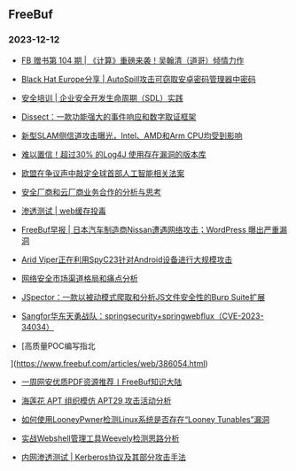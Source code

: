 ## FreeBuf 
### 2023-12-12

+ [FB 赠书第 104 期 | 《计算》重磅来袭！吴翰清（道哥）倾情力作](https://www.freebuf.com/fevents/386267.html)

+ [Black Hat Europe分享 | AutoSpill攻击可窃取安卓密码管理器中密码](https://www.freebuf.com/news/386254.html)

+ [安全培训 | 企业安全开发生命周期（SDL）实践](https://www.freebuf.com/articles/es/385189.html)

+ [Dissect：一款功能强大的事件响应和数字取证框架](https://www.freebuf.com/sectool/384198.html)

+ [新型SLAM侧信道攻击曝光，Intel、AMD和Arm CPU均受到影响](https://www.freebuf.com/news/386207.html)

+ [难以置信！超过30% 的Log4J 使用存在漏洞的版本库](https://www.freebuf.com/news/386209.html)

+ [欧盟在争议声中敲定全球首部人工智能相关法案](https://www.freebuf.com/news/386202.html)

+ [安全厂商和云厂商业务合作的分析与思考](https://www.freebuf.com/articles/neopoints/385951.html)

+ [渗透测试 | web缓存投毒](https://www.freebuf.com/articles/web/385863.html)

+ [FreeBuf早报 | 日本汽车制造商Nissan遭遇网络攻击；WordPress 曝出严重漏洞](https://www.freebuf.com/news/386085.html)

+ [Arid Viper正在利用SpyC23针对Android设备进行大规模攻击](https://www.freebuf.com/articles/mobile/385531.html)

+ [网络安全市场渠道格局和痛点分析](https://www.freebuf.com/articles/neopoints/382309.html)

+ [JSpector：一款以被动模式爬取和分析JS文件安全性的Burp Suite扩展](https://www.freebuf.com/sectool/384185.html)

+ [Sangfor华东天勇战队：springsecurity+springwebflux（CVE-2023-34034）](https://www.freebuf.com/articles/web/385129.html)

+ [高质量POC编写指北

 ](https://www.freebuf.com/articles/web/386054.html)

+ [一周网安优质PDF资源推荐丨FreeBuf知识大陆](https://www.freebuf.com/news/386096.html)

+ [海莲花 APT 组织模仿 APT29 攻击活动分析](https://www.freebuf.com/articles/paper/385406.html)

+ [如何使用LooneyPwner检测Linux系统是否存在“Looney Tunables”漏洞](https://www.freebuf.com/sectool/384045.html)

+ [实战Webshell管理工具Weevely检测思路分析](https://www.freebuf.com/articles/network/385268.html)

+ [内网渗透测试 | Kerberos协议及其部分攻击手法](https://www.freebuf.com/articles/network/384457.html)

